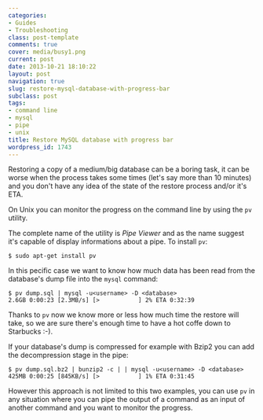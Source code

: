 ```yaml
---
categories:
- Guides
- Troubleshooting
class: post-template
comments: true
cover: media/busy1.png
current: post
date: 2013-10-21 18:10:22
layout: post
navigation: true
slug: restore-mysql-database-with-progress-bar
subclass: post
tags:
- command line
- mysql
- pipe
- unix
title: Restore MySQL database with progress bar
wordpress_id: 1743
---
```


Restoring a copy of a medium/big database can be a boring task, it can be worse when the process takes some times (let's say more than 10 minutes) and you don't have any idea of the state of the restore process and/or it's ETA.

On Unix you can monitor the progress on the command line by using the `pv` utility.

<!-- more -->

The complete name of the utility is _Pipe Viewer_ and as the name suggest it's capable of display informations about a pipe. To install `pv`:




    $ sudo apt-get install pv




In this pecific case we want to know how much data has been read from the database's dump file into the `mysql` command:




    $ pv dump.sql | mysql -u<username> -D <database>
    2.6GB 0:00:23 [2.3MB/s] [>           ] 2% ETA 0:32:39




Thanks to `pv` now we know more or less how much time the restore will take, so we are sure there's enough time to have a hot coffe down to Starbucks :-).

If your database's dump is compressed for example with Bzip2 you can add the decompression stage in the pipe:




    $ pv dump.sql.bz2 | bunzip2 -c | | mysql -u<username> -D <database>
    425MB 0:00:25 [845KB/s] [>           ] 1% ETA 0:31:45




However this approach is not limited to this two examples, you can use `pv` in any situation where you can pipe the output of a command as an input of another command and you want to monitor the progress.